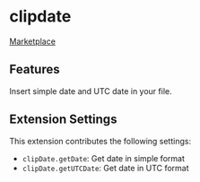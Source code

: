 # clipdate

[Marketplace](https://marketplace.visualstudio.com/items?itemName=parth-paradkar.clipdate)

## Features
Insert simple date and UTC date in your file.

## Extension Settings

This extension contributes the following settings:

* `clipDate.getDate`: Get date in simple format
* `clipDate.getUTCDate`: Get date in UTC format
